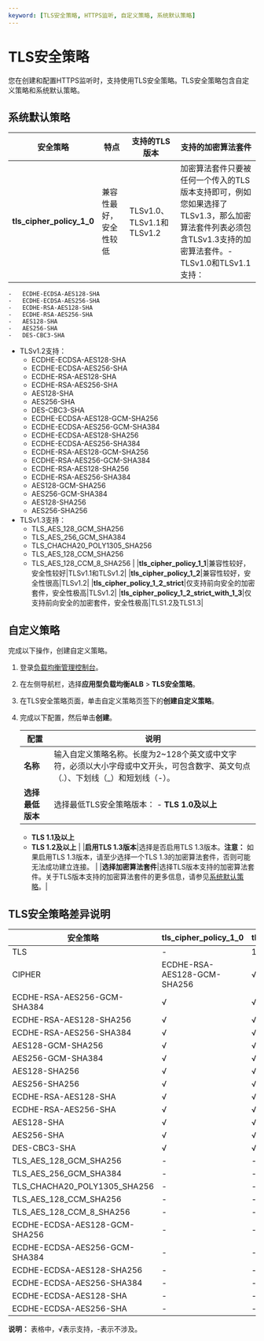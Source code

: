 ```yaml
---
keyword: [TLS安全策略, HTTPS监听, 自定义策略, 系统默认策略]
---
```


# TLS安全策略

您在创建和配置HTTPS监听时，支持使用TLS安全策略。TLS安全策略包含自定义策略和系统默认策略。

## 系统默认策略

|安全策略|特点|支持的TLS版本|支持的加密算法套件|
|----|--|--------|---------|
|**tls\_cipher\_policy\_1\_0**|兼容性最好，安全性较低|TLSv1.0、TLSv1.1和TLSv1.2|加密算法套件只要被任何一个传入的TLS版本支持即可，例如您如果选择了TLSv1.3，那么加密算法套件列表必须包含TLSv1.3支持的加密算法套件。-   TLSv1.0和TLSv1.1 支持：
    -   ECDHE-ECDSA-AES128-SHA
    -   ECDHE-ECDSA-AES256-SHA
    -   ECDHE-RSA-AES128-SHA
    -   ECDHE-RSA-AES256-SHA
    -   AES128-SHA
    -   AES256-SHA
    -   DES-CBC3-SHA
-   TLSv1.2支持：
    -   ECDHE-ECDSA-AES128-SHA
    -   ECDHE-ECDSA-AES256-SHA
    -   ECDHE-RSA-AES128-SHA
    -   ECDHE-RSA-AES256-SHA
    -   AES128-SHA
    -   AES256-SHA
    -   DES-CBC3-SHA
    -   ECDHE-ECDSA-AES128-GCM-SHA256
    -   ECDHE-ECDSA-AES256-GCM-SHA384
    -   ECDHE-ECDSA-AES128-SHA256
    -   ECDHE-ECDSA-AES256-SHA384
    -   ECDHE-RSA-AES128-GCM-SHA256
    -   ECDHE-RSA-AES256-GCM-SHA384
    -   ECDHE-RSA-AES128-SHA256
    -   ECDHE-RSA-AES256-SHA384
    -   AES128-GCM-SHA256
    -   AES256-GCM-SHA384
    -   AES128-SHA256
    -   AES256-SHA256
-   TLSv1.3支持：
    -   TLS\_AES\_128\_GCM\_SHA256
    -   TLS\_AES\_256\_GCM\_SHA384
    -   TLS\_CHACHA20\_POLY1305\_SHA256
    -   TLS\_AES\_128\_CCM\_SHA256
    -   TLS\_AES\_128\_CCM\_8\_SHA256 |
|**tls\_cipher\_policy\_1\_1**|兼容性较好，安全性较好|TLSv1.1和TLSv1.2|
|**tls\_cipher\_policy\_1\_2**|兼容性较好，安全性很高|TLSv1.2|
|**tls\_cipher\_policy\_1\_2\_strict**|仅支持前向安全的加密套件，安全性极高|TLSv1.2|
|**tls\_cipher\_policy\_1\_2\_strict\_with\_1\_3**|仅支持前向安全的加密套件，安全性极高|TLS1.2及TLS1.3|

## 自定义策略

完成以下操作，创建自定义策略。

1.  登录[负载均衡管理控制台](https://slb.console.aliyun.com/slb)。

2.  在左侧导航栏，选择**应用型负载均衡ALB** \> **TLS安全策略**。

3.  在TLS安全策略页面，单击自定义策略页签下的**创建自定义策略**。

4.  完成以下配置，然后单击**创建**。

    |配置|说明|
    |--|--|
    |**名称**|输入自定义策略名称。长度为2~128个英文或中文字符，必须以大小字母或中文开头，可包含数字、英文句点（.）、下划线（\_）和短划线（-）。|
    |**选择最低版本**|选择最低TLS安全策略版本：    -   **TLS 1.0及以上**
    -   **TLS 1.1及以上**
    -   **TLS 1.2及以上** |
    |**启用TLS 1.3版本**|选择是否启用TLS 1.3版本。**注意：** 如果启用TLS 1.3版本，请至少选择一个TLS 1.3的加密算法套件，否则可能无法成功建立连接。 |
    |**选择加密算法套件**|选择TLS版本支持的加密算法套件。关于TLS版本支持的加密算法套件的更多信息，请参见[系统默认策略](#section_k1z_hpr_x7e)。|


## TLS安全策略差异说明

|安全策略|tls\_cipher\_policy\_1\_0|tls\_cipher\_policy\_1\_1|tls\_cipher\_policy\_1\_2|tls\_cipher\_policy\_1\_2\_strict|tls\_cipher\_policy\_1\_2\_strict\_with\_1\_3|
|----|-------------------------|-------------------------|-------------------------|---------------------------------|---------------------------------------------|
|TLS|-|1.2/1.1/1.0|1.2/1.1|1.2|1.2|1.2及1.3|
|CIPHER|ECDHE-RSA-AES128-GCM-SHA256|√|√|√|√|√|
|ECDHE-RSA-AES256-GCM-SHA384|√|√|√|√|√|
|ECDHE-RSA-AES128-SHA256|√|√|√|√|√|
|ECDHE-RSA-AES256-SHA384|√|√|√|√|√|
|AES128-GCM-SHA256|√|√|√|-|-|
|AES256-GCM-SHA384|√|√|√|-|-|
|AES128-SHA256|√|√|√|-|-|
|AES256-SHA256|√|√|√|-|-|
|ECDHE-RSA-AES128-SHA|√|√|√|√|√|
|ECDHE-RSA-AES256-SHA|√|√|√|√|√|
|AES128-SHA|√|√|√|-|-|
|AES256-SHA|√|√|√|-|-|
|DES-CBC3-SHA|√|√|√|-|-|
|TLS\_AES\_128\_GCM\_SHA256|-|-|-|-|√|
|TLS\_AES\_256\_GCM\_SHA384|-|-|-|-|√|
|TLS\_CHACHA20\_POLY1305\_SHA256|-|-|-|-|√|
|TLS\_AES\_128\_CCM\_SHA256|-|-|-|-|√|
|TLS\_AES\_128\_CCM\_8\_SHA256|-|-|-|-|√|
|ECDHE-ECDSA-AES128-GCM-SHA256|-|-|-|-|√|
|ECDHE-ECDSA-AES256-GCM-SHA384|-|-|-|-|√|
|ECDHE-ECDSA-AES128-SHA256|-|-|-|-|√|
|ECDHE-ECDSA-AES256-SHA384|-|-|-|-|√|
|ECDHE-ECDSA-AES128-SHA|-|-|-|-|√|
|ECDHE-ECDSA-AES256-SHA|-|-|-|-|√|

**说明：** 表格中，√表示支持，-表示不涉及。

